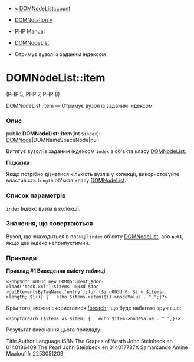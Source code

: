 - [« DOMNodeList::count](domnodelist.count.md)
- [DOMNotation »](class.domnotation.md)

- [PHP Manual](index.md)
- [DOMNodeList](class.domnodelist.md)
- Отримує вузол із заданим індексом

# DOMNodeList::item

(PHP 5, PHP 7, PHP 8)

DOMNodeList::item — Отримує вузол із заданим індексом

### Опис

public **DOMNodeList::item**(int `$index`):
[DOMNode](class.domnode.md)\|DOMNameSpaceNode\|null

Витягує вузол із заданим індексом `index` з об'єкта класу
[DOMNodeList](class.domnodelist.md).

**Підказка**

Якщо потрібно дізнатися кількість вузлів у колекції, використовуйте властивість
`length` об'єкта класу [DOMNodeList](class.domnodelist.md).

### Список параметрів

`index`
Індекс вузла в колекції.

### Значення, що повертаються

Вузол, що знаходиться в позиції `index` об'єкту
[DOMNodeList](class.domnodelist.md), або **`null`**, якщо цей індекс
неприпустимий.

### Приклади

**Приклад #1 Виведення вмісту таблиці**

` <?php$doc u003d new DOMDocument;$doc->load('book.xml');$items u003d $doc->getElementsByTagName('entry');for ($i u003d 0; $i < $items- >length; $i++) {   echo $items->item($i)->nodeValue . "
";}?> `

Крім того, можна скористатися
[foreach](control-structures.foreach.md);, що буде набагато зручніше:

` <?phpforeach ($items as $item) {   echo $item->nodeValue . "
";}?> `

Результат виконання цього прикладу:

Title
Author
Language
ISBN
The Grapes of Wrath
John Steinbeck
en
0140186409
The Pearl
John Steinbeck
en
014017737X
Samarcande
Amine Maalouf
fr
2253051209
